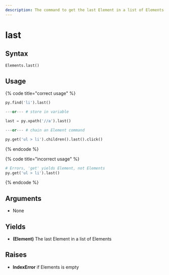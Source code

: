 ```yaml
---
description: The command to get the last Element in a list of Elements.
---
```


# last

## Syntax

```python
Elements.last()
```

## Usage

{% code title="correct usage" %}
```python
py.find('li').last()

---or--- # store in variable

last = py.xpath('//a').last()

---or--- # chain an Element command

py.get('ul > li').children().last().click()
```
{% endcode %}

{% code title="incorrect usage" %}
```python
# Errors, 'get' yields Element, not Elements
py.get('ul > li').last()
```
{% endcode %}

## Arguments

* None

## Yields

* **(Element)** The last Element in a list of Elements

## Raises

* **IndexError** if Elements is empty
